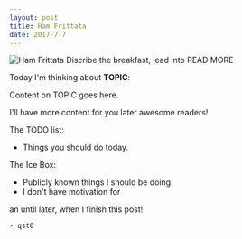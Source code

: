 ```yaml
---
layout: post
title: Ham Frittata
date: 2017-7-7
---
```

![Ham Frittata](http://cerealize.me/images/2017-7-12.jpg)
Discribe the breakfast, lead into READ MORE

Today I'm thinking about **TOPIC**:

Content on TOPIC goes here.

I'll have more content for you later awesome readers!

The TODO list:
* Things you should do today. 

The Ice Box:
* Publicly known things I should be doing
* I don't have motivation for

an until later, when I finish this post!

`- qst0`
